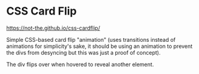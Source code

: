 # CSS Card Flip

https://not-the.github.io/css-cardflip/

Simple CSS-based card flip "animation" (uses transitions instead of animations for simplicity's sake, it should be using an animation to prevent the divs from desyncing but this was just a proof of concept).

The div flips over when hovered to reveal another element.
